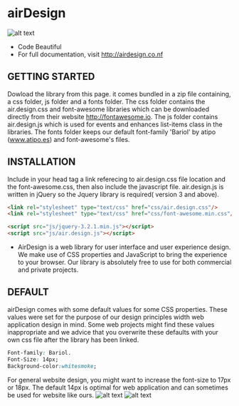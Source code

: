 # airDesign
![alt text](https://raw.githubusercontent.com/air-Design/airUI-Design-and-Media-.Tutorial-Example/media/airnew.JPG)
* Code Beautiful
* For full documentation, visit http://airdesign.co.nf

## GETTING STARTED

Dowload the library from this page. it comes bundled in a zip file containing, a css folder, js folder and a fonts folder. The css folder contains the air.design.css and font-awesome libraries which can be downloaded directly from their website http://fontawesome.io. The js folder contains air.design.js which is used for events and enhances list-items class in the libraries. The fonts folder keeps our default font-family 'Bariol' by atipo (www.atipo.es) and font-awesome's files.

## INSTALLATION 
Include in your head tag a link referecing to air.design.css file location and the font-awesome.css, then also include the javascript file. air.design.js is written in jQuery so the Jquery library is required( version 3 and above). 

```html
<link rel="stylesheet" type="text/css" href="css/air.design.css"/>
<link rel="stylesheet" type="text/css" href="css/font-awesome.min.css"/>

<script src="js/jquery-3.2.1.min.js"></script>
<script src="js/air.design.js"></script>

```

* AirDesign is a web library for user interface and user experience design. We make use of CSS properties and JavaScript to bring the experience to your browser. Our library is absolutely free to use for both commercial and private projects.

## DEFAULT

airDesign comes with some default values for some CSS properties. These values were set for the purpose of our design principles width web application design in mind. Some web projects might find these values inappropriate and we advice that you overwrite these defaults with your own css file after the library has been linked.

```css
Font-family: Bariol. 
Font-Size: 14px; 
Background-color:whitesmoke; 

```
For general website design, you might want to increase the font-size to 17px or 18px. The default 14px is optimal for web application and can sometimes be used for website like ours.
![alt text](https://raw.githubusercontent.com/air-Design/airUI-Design-and-Media-.Tutorial-Example/media/freeStyle0.JPG)
![alt text](https://raw.githubusercontent.com/air-Design/airUI-Design-and-Media-.Tutorial-Example/media/freeStyle.JPG)

